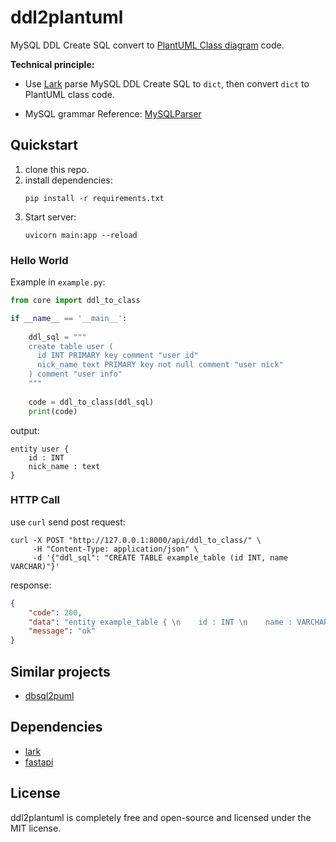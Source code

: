 # ddl2plantuml
MySQL DDL Create SQL convert to [PlantUML Class diagram](https://plantuml.com/zh/class-diagram) code.


**Technical principle:**

- Use [Lark](https://github.com/lark-parser/lark) parse MySQL DDL Create SQL to `dict`, then convert `dict` to PlantUML class code.

- MySQL grammar Reference:
[MySQLParser](https://github.com/mysql/mysql-workbench/blob/8.0/library/parsers/grammars/MySQLParser.g4)

## Quickstart
1. clone this repo.
2. install dependencies:
   ```shell
   pip install -r requirements.txt
   ```
3. Start server:
    ```shell
    uvicorn main:app --reload
    ```
### Hello World
Example in `example.py`:
```python 
from core import ddl_to_class

if __name__ == '__main__':
    
    ddl_sql = """
    create table user (
      id INT PRIMARY key comment "user id" 
      nick_name text PRIMARY key not null comment "user nick"
    ) comment "user info"
    """
    
    code = ddl_to_class(ddl_sql)
    print(code)
```
output:
```plantuml
entity user { 
    id : INT 
    nick_name : text 
}
```

### HTTP Call
use `curl` send post request:
```shell
curl -X POST "http://127.0.0.1:8000/api/ddl_to_class/" \
     -H "Content-Type: application/json" \
     -d '{"ddl_sql": "CREATE TABLE example_table (id INT, name VARCHAR)"}'
```

response:
```json
{
    "code": 200,
    "data": "entity example_table { \n    id : INT \n    name : VARCHAR \n}\n",
    "message": "ok"
}
```

## Similar projects
- [dbsql2puml](https://github.com/deadbok/py-puml-tools/tree/master/)

## Dependencies
- [lark](https://github.com/lark-parser/lark)
- [fastapi](https://github.com/tiangolo/fastapi)

## License
ddl2plantuml is completely free and open-source and licensed under the MIT license.